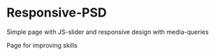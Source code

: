# Responsive-PSD
Simple page with JS-slider and responsive design with media-queries

Page for improving skills
